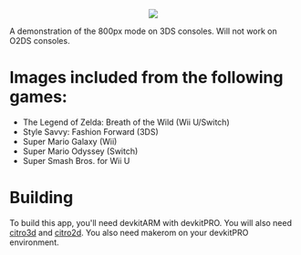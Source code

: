 <p align="center">
 <img src="https://github.com/RocketRobz/HoriHD-Gallery/blob/master/app/banner.png"><br>
</p>
A demonstration of the 800px mode on 3DS consoles. Will not work on O2DS consoles.

# Images included from the following games:

- The Legend of Zelda: Breath of the Wild (Wii U/Switch)
- Style Savvy: Fashion Forward (3DS)
- Super Mario Galaxy (Wii)
- Super Mario Odyssey (Switch)
- Super Smash Bros. for Wii U

# Building

To build this app, you'll need devkitARM with devkitPRO. You will also need [citro3d](https://github.com/fincs/citro3d) and [citro2d](https://github.com/fincs/citro2d). You also need makerom on your devkitPRO environment.
